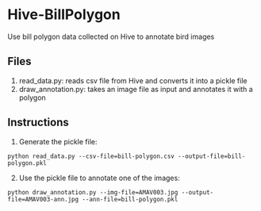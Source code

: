 # Hive-BillPolygon
Use bill polygon data collected on Hive to annotate bird images

## Files
1. read_data.py: reads csv file from Hive and converts it into a pickle file
2. draw_annotation.py: takes an image file as input and annotates it with a polygon

## Instructions
1. Generate the pickle file:

`python read_data.py --csv-file=bill-polygon.csv --output-file=bill-polygon.pkl`

2. Use the pickle file to annotate one of the images:

`python draw_annotation.py --img-file=AMAV003.jpg --output-file=AMAV003-ann.jpg --ann-file=bill-polygon.pkl`
